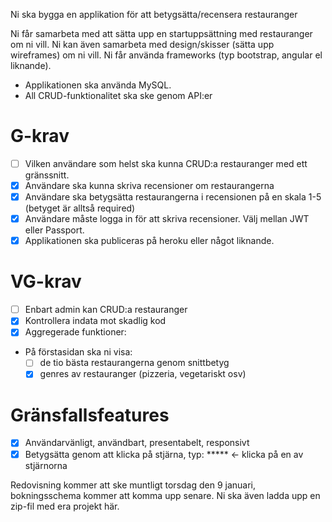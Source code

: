Ni ska bygga en applikation för att betygsätta/recensera restauranger

Ni får samarbeta med att sätta upp en startuppsättning med restauranger om ni vill. Ni kan även samarbeta med design/skisser (sätta upp wireframes) om ni vill. Ni får använda frameworks (typ bootstrap, angular el liknande).

- Applikationen ska använda MySQL.
- All CRUD-funktionalitet ska ske genom API:er

# G-krav

- [ ] Vilken användare som helst ska kunna CRUD:a restauranger med ett gränssnitt.
- [x] Användare ska kunna skriva recensioner om restaurangerna
- [x] Användare ska betygsätta restaurangerna i recensionen på en skala 1-5 (betyget är alltså required)
- [x] Användare måste logga in för att skriva recensioner. Välj mellan JWT eller Passport.
- [x] Applikationen ska publiceras på heroku eller något liknande.

# VG-krav

- [ ] Enbart admin kan CRUD:a restauranger
- [x] Kontrollera indata mot skadlig kod
- [x] Aggregerade funktioner:
- På förstasidan ska ni visa:
    - [ ]  de tio bästa restaurangerna genom snittbetyg
    - [x]  genres av restauranger (pizzeria, vegetariskt osv)

# Gränsfallsfeatures

- [x] Användarvänligt, användbart, presentabelt, responsivt
- [x] Betygsätta genom att klicka på stjärna, typ: ***** <- klicka på en av stjärnorna

Redovisning kommer att ske muntligt torsdag den 9 januari, bokningsschema kommer att komma upp senare. Ni ska även ladda upp en zip-fil med era projekt här.
